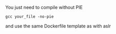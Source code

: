 You just need to compile without PIE
```
gcc your_file -no-pie
```
and use the same Dockerfile template as with aslr